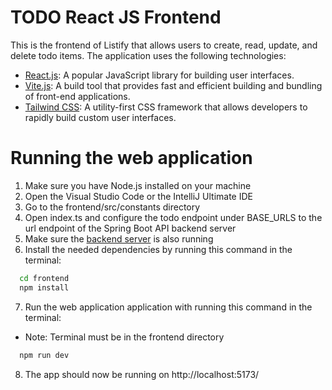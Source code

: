 # TODO React JS Frontend
This is the frontend of Listify that allows users to create, read, update, and delete todo items. The application uses the following technologies:

- [React.js](https://react.dev/): A popular JavaScript library for building user interfaces.
- [Vite.js](https://vitejs.dev/): A build tool that provides fast and efficient building and bundling of front-end applications.
- [Tailwind CSS](https://tailwindcss.com/): A utility-first CSS framework that allows developers to rapidly build custom user interfaces.

# Running the web application
1. Make sure you have Node.js installed on your machine
2. Open the Visual Studio Code or the IntelliJ Ultimate IDE
3. Go to the frontend/src/constants directory
4. Open index.ts and configure the todo endpoint under BASE_URLS to the url endpoint of the Spring Boot API backend server
5. Make sure the [backend server](https://github.com/SinugbangIsda/spring-boot-reactjs-todolist/tree/main/backend) is also running
6. Install the needed dependencies by running this command in the terminal:
```bash
  cd frontend
  npm install
```

7. Run the web application application with running this command in the terminal:
- Note: Terminal must be in the frontend directory
```bash
  npm run dev
```
8. The app should now be running on http://localhost:5173/
